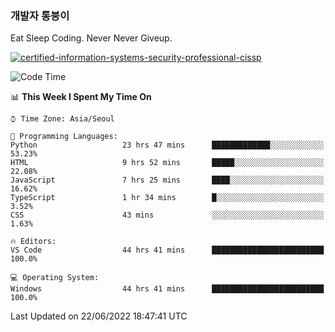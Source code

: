 ### 개발자 통붕이
Eat Sleep Coding.
Never Never Giveup.

[![certified-information-systems-security-professional-cissp](https://user-images.githubusercontent.com/44606727/157613689-acd84ec6-5f8f-4e79-89d9-a8d51f033634.png)](https://www.credly.com/badges/f394a010-85a0-450b-9136-8043af01d71c/public_url)

<!--START_SECTION:waka-->
![Code Time](http://img.shields.io/badge/Code%20Time-0%20secs-blue)

📊 **This Week I Spent My Time On** 

```text
⌚︎ Time Zone: Asia/Seoul

💬 Programming Languages: 
Python                   23 hrs 47 mins      █████████████░░░░░░░░░░░░   53.23% 
HTML                     9 hrs 52 mins       █████░░░░░░░░░░░░░░░░░░░░   22.08% 
JavaScript               7 hrs 25 mins       ████░░░░░░░░░░░░░░░░░░░░░   16.62% 
TypeScript               1 hr 34 mins        █░░░░░░░░░░░░░░░░░░░░░░░░   3.52% 
CSS                      43 mins             ░░░░░░░░░░░░░░░░░░░░░░░░░   1.63%

🔥 Editors: 
VS Code                  44 hrs 41 mins      █████████████████████████   100.0%

💻 Operating System: 
Windows                  44 hrs 41 mins      █████████████████████████   100.0%

```


 Last Updated on 22/06/2022 18:47:41 UTC
<!--END_SECTION:waka-->
